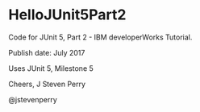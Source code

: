 # HelloJUnit5Part2

Code for JUnit 5, Part 2 - IBM developerWorks Tutorial.

Publish date: July 2017

Uses JUnit 5, Milestone 5

Cheers,
J Steven Perry

@jstevenperry